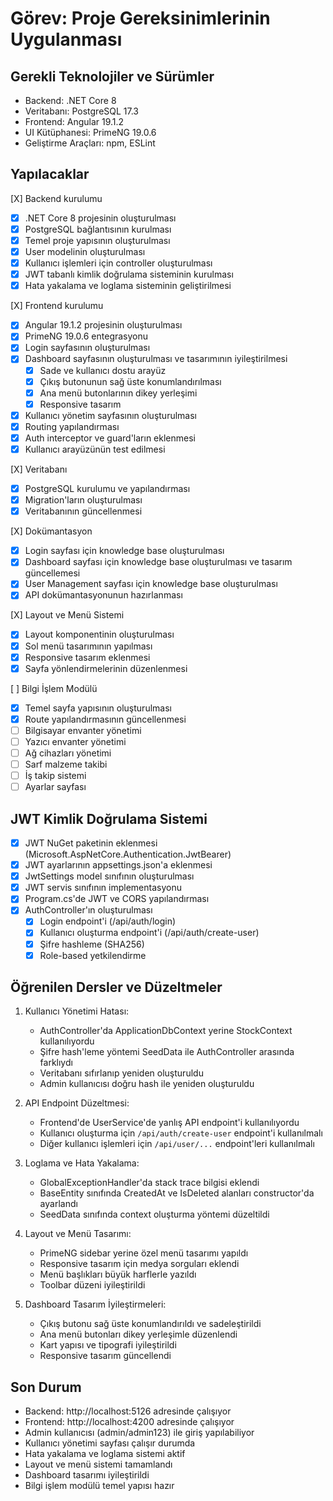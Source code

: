 # Görev: Proje Gereksinimlerinin Uygulanması

## Gerekli Teknolojiler ve Sürümler
- Backend: .NET Core 8
- Veritabanı: PostgreSQL 17.3
- Frontend: Angular 19.1.2
- UI Kütüphanesi: PrimeNG 19.0.6
- Geliştirme Araçları: npm, ESLint

## Yapılacaklar
[X] Backend kurulumu
  - [X] .NET Core 8 projesinin oluşturulması
  - [X] PostgreSQL bağlantısının kurulması
  - [X] Temel proje yapısının oluşturulması
  - [X] User modelinin oluşturulması
  - [X] Kullanıcı işlemleri için controller oluşturulması
  - [X] JWT tabanlı kimlik doğrulama sisteminin kurulması
  - [X] Hata yakalama ve loglama sisteminin geliştirilmesi

[X] Frontend kurulumu
  - [X] Angular 19.1.2 projesinin oluşturulması
  - [X] PrimeNG 19.0.6 entegrasyonu
  - [X] Login sayfasının oluşturulması
  - [X] Dashboard sayfasının oluşturulması ve tasarımının iyileştirilmesi
    - [X] Sade ve kullanıcı dostu arayüz
    - [X] Çıkış butonunun sağ üste konumlandırılması
    - [X] Ana menü butonlarının dikey yerleşimi
    - [X] Responsive tasarım
  - [X] Kullanıcı yönetim sayfasının oluşturulması
  - [X] Routing yapılandırması
  - [X] Auth interceptor ve guard'ların eklenmesi
  - [X] Kullanıcı arayüzünün test edilmesi

[X] Veritabanı
  - [X] PostgreSQL kurulumu ve yapılandırması
  - [X] Migration'ların oluşturulması
  - [X] Veritabanının güncellenmesi

[X] Dokümantasyon
  - [X] Login sayfası için knowledge base oluşturulması
  - [X] Dashboard sayfası için knowledge base oluşturulması ve tasarım güncellemesi
  - [X] User Management sayfası için knowledge base oluşturulması
  - [X] API dokümantasyonunun hazırlanması

[X] Layout ve Menü Sistemi
  - [X] Layout komponentinin oluşturulması
  - [X] Sol menü tasarımının yapılması
  - [X] Responsive tasarım eklenmesi
  - [X] Sayfa yönlendirmelerinin düzenlenmesi

[ ] Bilgi İşlem Modülü
  - [X] Temel sayfa yapısının oluşturulması
  - [X] Route yapılandırmasının güncellenmesi
  - [ ] Bilgisayar envanter yönetimi
  - [ ] Yazıcı envanter yönetimi
  - [ ] Ağ cihazları yönetimi
  - [ ] Sarf malzeme takibi
  - [ ] İş takip sistemi
  - [ ] Ayarlar sayfası

## JWT Kimlik Doğrulama Sistemi
- [X] JWT NuGet paketinin eklenmesi (Microsoft.AspNetCore.Authentication.JwtBearer)
- [X] JWT ayarlarının appsettings.json'a eklenmesi
- [X] JwtSettings model sınıfının oluşturulması
- [X] JWT servis sınıfının implementasyonu
- [X] Program.cs'de JWT ve CORS yapılandırması
- [X] AuthController'ın oluşturulması
  - [X] Login endpoint'i (/api/auth/login)
  - [X] Kullanıcı oluşturma endpoint'i (/api/auth/create-user)
  - [X] Şifre hashleme (SHA256)
  - [X] Role-based yetkilendirme

## Öğrenilen Dersler ve Düzeltmeler

1. Kullanıcı Yönetimi Hatası:
   - AuthController'da ApplicationDbContext yerine StockContext kullanılıyordu
   - Şifre hash'leme yöntemi SeedData ile AuthController arasında farklıydı
   - Veritabanı sıfırlanıp yeniden oluşturuldu
   - Admin kullanıcısı doğru hash ile yeniden oluşturuldu

2. API Endpoint Düzeltmesi:
   - Frontend'de UserService'de yanlış API endpoint'i kullanılıyordu
   - Kullanıcı oluşturma için `/api/auth/create-user` endpoint'i kullanılmalı
   - Diğer kullanıcı işlemleri için `/api/user/...` endpoint'leri kullanılmalı

3. Loglama ve Hata Yakalama:
   - GlobalExceptionHandler'da stack trace bilgisi eklendi
   - BaseEntity sınıfında CreatedAt ve IsDeleted alanları constructor'da ayarlandı
   - SeedData sınıfında context oluşturma yöntemi düzeltildi

4. Layout ve Menü Tasarımı:
   - PrimeNG sidebar yerine özel menü tasarımı yapıldı
   - Responsive tasarım için medya sorguları eklendi
   - Menü başlıkları büyük harflerle yazıldı
   - Toolbar düzeni iyileştirildi

5. Dashboard Tasarım İyileştirmeleri:
   - Çıkış butonu sağ üste konumlandırıldı ve sadeleştirildi
   - Ana menü butonları dikey yerleşimle düzenlendi
   - Kart yapısı ve tipografi iyileştirildi
   - Responsive tasarım güncellendi

## Son Durum
- Backend: http://localhost:5126 adresinde çalışıyor
- Frontend: http://localhost:4200 adresinde çalışıyor
- Admin kullanıcısı (admin/admin123) ile giriş yapılabiliyor
- Kullanıcı yönetimi sayfası çalışır durumda
- Hata yakalama ve loglama sistemi aktif
- Layout ve menü sistemi tamamlandı
- Dashboard tasarımı iyileştirildi
- Bilgi işlem modülü temel yapısı hazır